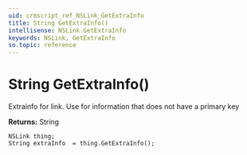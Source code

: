 ```yaml
---
uid: crmscript_ref_NSLink_GetExtraInfo
title: String GetExtraInfo()
intellisense: NSLink.GetExtraInfo
keywords: NSLink, GetExtraInfo
so.topic: reference
---
```


# String GetExtraInfo()

Extrainfo for link. Use for information that does not have a primary key

**Returns:** String

```crmscript
NSLink thing;
String extraInfo  = thing.GetExtraInfo();
```


